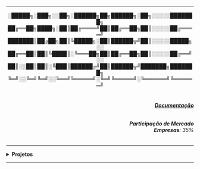 ----

<div align="Center"> 
░█████╗░███╗░░██╗░██████╗██╗██████╗░██╗░░░░░███████╗
██╔══██╗████╗░██║██╔════╝██║██╔══██╗██║░░░░░██╔════╝
███████║██╔██╗██║╚█████╗░██║██████╦╝██║░░░░░█████╗░░
██╔══██║██║╚████║░╚═══██╗██║██╔══██╗██║░░░░░██╔══╝░░
██║░░██║██║░╚███║██████╔╝██║██████╦╝███████╗███████╗
╚═╝░░╚═╝╚═╝░░╚══╝╚═════╝░╚═╝╚═════╝░╚══════╝╚══════╝
</div>

<div align="Right">
<h6>
<br><strong><a href="https://docs.ansible.com/">Documentação</a></strong>
</h6>  
</div>

<div align="Right">
<h6>
<strong>Participação de Mercado</strong>
<br><strong>Empresas</strong>: 35%
</h6>  
</div>


</h6>  
</div>

----

<details>
  <summary><b> Projetos </b></summary>
<div align="Center"> 
<br>

  
|  ID  | Título                    | Descrição                                                                        | 
| ---- | ------------------------- | ---------------------------------------------------------------------------------| 
|  01  | Automação WebServer       | Realizar a Instalação e Configuração do Apache2 com um playbook                  |
|  02  | Gerenciamento Usuário     | Criar Usuários e Inserir em Grupos de Forma Automática com o playbook            |
|  03  | Automação Container       | Provisionar Automaticamente um Container no Host Destino                         |
|  04  | Backup com Ansible        | Criar playbooks de Backup e Recuperação - usando um servidor remoto              |
|  05  | Gestão de Patches         | Automatizar a atualização dos sistemas remotos                                   |
|  06  | Provisionamento MySQL     | Instalar remotamente o MySQL com ansible                                         |
|  07  | Monitoramento Ansible     | Verificar Disco, Memória e uso do CPU com o Ansible                              |
|  08  | Ambiente Kafka            | Provisionar um Ambiente com o Kafka e Pacotes para Aplicações                    |
|  09  | Auditoria de Sistemas     | Automatizar o ElasticSearch, LogStash e FileBeat (ELK - Stack)                   |
|  10  | Compliance na Infra       | Realizar processos de Segurança e Compliance na Infraestrutura                   |


</div> 
</details>

----

